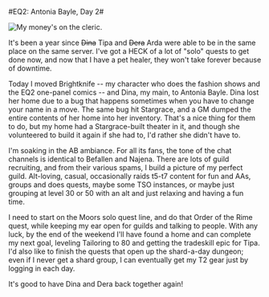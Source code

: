 #EQ2: Antonia Bayle, Day 2#

![My money's on the cleric.](http://westkarana.com/wp-content/uploads/2009/07/EverQuest2-2009-07-17-00-12-16-44.jpg "My money's on the cleric.")

It's been a year since ~~Dina~~ Tipa and ~~Dera~~ Arda were able to be in the same place on the same server. I've got a HECK of a lot of "solo" quests to get done now, and now that I have a pet healer, they won't take forever because of downtime.

Today I moved Brightknife -- my character who does the fashion shows and the EQ2 one-panel comics -- and Dina, my main, to Antonia Bayle. Dina lost her home due to a bug that happens sometimes when you have to change your name in a move. The same bug hit Stargrace, and a GM dumped the entire contents of her home into her inventory. That's a nice thing for them to do, but my home had a Stargrace-built theater in it, and though she volunteered to build it again if she had to, I'd rather she didn't have to.

I'm soaking in the AB ambiance. For all its fans, the tone of the chat channels is identical to Befallen and Najena. There are lots of guild recruiting, and from their various spams, I build a picture of my perfect guild. Alt-loving, casual, occasionally raids t5-t7 content for fun and AAs, groups and does quests, maybe some TSO instances, or maybe just grouping at level 30 or 50 with an alt and just relaxing and having a fun time.

I need to start on the Moors solo quest line, and do that Order of the Rime quest, while keeping my ear open for guilds and talking to people. With any luck, by the end of the weekend I'll have found a home and can complete my next goal, leveling Tailoring to 80 and getting the tradeskill epic for Tipa. I'd also like to finish the quests that open up the shard-a-day dungeon; even if I never get a shard group, I can eventually get my T2 gear just by logging in each day.

It's good to have Dina and Dera back together again!

